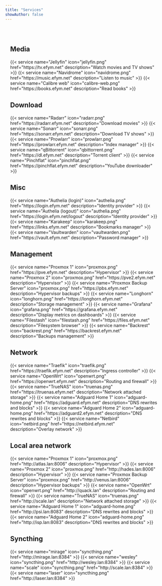 ```yaml
---
title: "Services"
showAuthor: false
---
```

<style>
  .prose {
    max-width: 100%;
  }
  .max-w-prose {
    max-width: 100%;
  }
  .services-container {
    max-width: 1000px;
    margin: 0 auto;
    padding: 2rem 1rem;
  }
  .service-category {
    margin-bottom: 2rem;
    text-align: left;
  }
  .service-category h2 {
    margin-bottom: 1rem;
    padding-bottom: 0.25rem;
  }
  .service-buttons {
    display: flex;
    flex-wrap: wrap;
    gap: 1rem;
  }
  .service-button {
    flex: 1 1 200px;
    text-decoration: none;
    padding: 1rem;
    border: 2px solid rgba(91, 104, 153, 0.22);
    border-radius: 10px;
    transition: background 0.2s;
    text-align: center;
    background: transparent;
    color: inherit;
  }
  .service-button:hover {
    background: rgba(39, 53, 77, 0.9);
    border-radius: 10px;
    box-shadow: 0 0 8px rgba(47, 47, 47, 0.2);
  }
  .service-icon {
    width: auto;
    height: 40px;
    display: block;
    margin: 0 auto 0.5rem;
  }
  .service-name {
    display: block;
    font-size: 1rem;
    font-weight: bold;
  }
  .service-description {
    display: block;
    font-size: 0.9rem;
    margin-top: 0.5rem;
    color: #e4e4e4;
  }
</style>

<div class="services-container">

  <!-- Media Category -->
  <div class="service-category">
    <h2>Media</h2>
    <div class="service-buttons">
      {{< service name="Jellyfin" icon="jellyfin.png" href="https://tv.efym.net" description="Watch movies and TV shows" >}}
      {{< service name="Navidrome" icon="navidrome.png" href="https://music.efym.net" description="Listen to music" >}}
      {{< service name="Calibre web" icon="calibre-web.png" href="https://books.efym.net" description="Read books" >}}
    </div>
  </div>

  <!-- Download Category -->
  <div class="service-category">
    <h2>Download</h2>
    <div class="service-buttons">
      {{< service name="Radarr" icon="radarr.png" href="https://radarr.efym.net" description="Download movies" >}}
      {{< service name="Sonarr" icon="sonarr.png" href="https://sonarr.efym.net" description="Download TV shows" >}}
      {{< service name="Prowlarr" icon="prowlarr.png" href="https://prowlarr.efym.net" description="Index manager" >}}
      {{< service name="qBittorrent" icon="qbittorrent.png" href="https://dl.efym.net" description="Torrent client" >}}
      {{< service name="Pinchflat" icon="pinchflat.png" href="https://pinchflat.efym.net" description="YouTube downloader" >}}
    </div>
  </div>

  <!-- Misc Category -->
  <div class="service-category">
    <h2>Misc</h2>
    <div class="service-buttons">
      {{< service name="Authelia (login)" icon="authelia.png" href="https://login.efym.net" description="Identity provider" >}}
      {{< service name="Authelia (logout)" icon="authelia.png" href="https://login.efym.net/logout" description="Identity provider" >}}
      {{< service name="Karakeep" icon="karakeep.png" href="https://links.efym.net" description="Bookmarks manager" >}}
      {{< service name="Vaultwarden" icon="vaultwarden.png" href="https://vault.efym.net" description="Password manager" >}}
    </div>
  </div>

  <!-- Management Category -->
  <div class="service-category">
    <h2>Management</h2>
    <div class="service-buttons">
      {{< service name="Proxmox 1" icon="proxmox.png" href="https://pve.efym.net" description="Hypervisor" >}}
      {{< service name="Proxmox 2" icon="proxmox.png" href="https://pve2.efym.net" description="Hypervisor" >}}
      {{< service name="Proxmox Backup Server" icon="proxmox.png" href="https://pbs.efym.net" description="Hypervisor backups" >}}
      {{< service name="Longhorn" icon="longhorn.png" href="https://longhorn.efym.net" description="Storage management" >}}
      {{< service name="Grafana" icon="grafana.png" href="https://grafana.efym.net" description="Display metrics on dashboards" >}}
      {{< service name="Filestash" icon="filestash.png" href="https://files.efym.net" description="Filesystem browser" >}}
      {{< service name="Backrest" icon="backrest.png" href="https://backrest.efym.net" description="Backups management" >}}
    </div>
  </div>

  <!-- Network Category -->
  <div class="service-category">
    <h2>Network</h2>
    <div class="service-buttons">
      {{< service name="Traefik" icon="traefik.png" href="https://traefik.efym.net" description="Ingress controller" >}}
      {{< service name="OpenWrt" icon="openwrt.png" href="https://openwrt.efym.net" description="Routing and firewall" >}}
      {{< service name="TrueNAS" icon="truenas.png" href="https://truenas.efym.net" description="Network attached storage" >}}
      {{< service name="Adguard Home 1" icon="adguard-home.png" href="https://adguard.efym.net" description="DNS rewrites and blocks" >}}
      {{< service name="Adguard Home 2" icon="adguard-home.png" href="https://adguard2.efym.net" description="DNS rewrites and blocks" >}}
      {{< service name="Netbird" icon="netbird.png" href="https://netbird.efym.net" description="Overlay network" >}}
    </div>
  </div>

  <!-- Local Area Network Category -->
  <div class="service-category">
    <h2>Local area network</h2>
    <div class="service-buttons">
      {{< service name="Proxmox 1" icon="proxmox.png" href="http://atlas.lan:8006" description="Hypervisor" >}}
      {{< service name="Proxmox 2" icon="proxmox.png" href="http://hades.lan:8006" description="Hypervisor" >}}
      {{< service name="Proxmox Backup Server" icon="proxmox.png" href="http://venus.lan:8006" description="Hypervisor backups" >}}
      {{< service name="OpenWrt" icon="openwrt.png" href="http://quack.lan" description="Routing and firewall" >}}
      {{< service name="TrueNAS" icon="truenas.png" href="http://scale.lan" description="Network attached storage" >}}
      {{< service name="Adguard Home 1" icon="adguard-home.png" href="http://psi.lan:8083" description="DNS rewrites and blocks" >}}
      {{< service name="Adguard Home 2" icon="adguard-home.png" href="http://isp.lan:8083" description="DNS rewrites and blocks" >}}
    </div>
  </div>

  <!-- Syncthing Category (no descriptions) -->
  <div class="service-category">
    <h2>Syncthing</h2>
    <div class="service-buttons">
      {{< service name="mirage" icon="syncthing.png" href="http://mirage.lan:8384" >}}
      {{< service name="wesley" icon="syncthing.png" href="http://wesley.lan:8384" >}}
      {{< service name="scale" icon="syncthing.png" href="http://scale.lan:8384" >}}
      {{< service name="laser" icon="syncthing.png" href="http://laser.lan:8384" >}}
    </div>
  </div>

</div>

